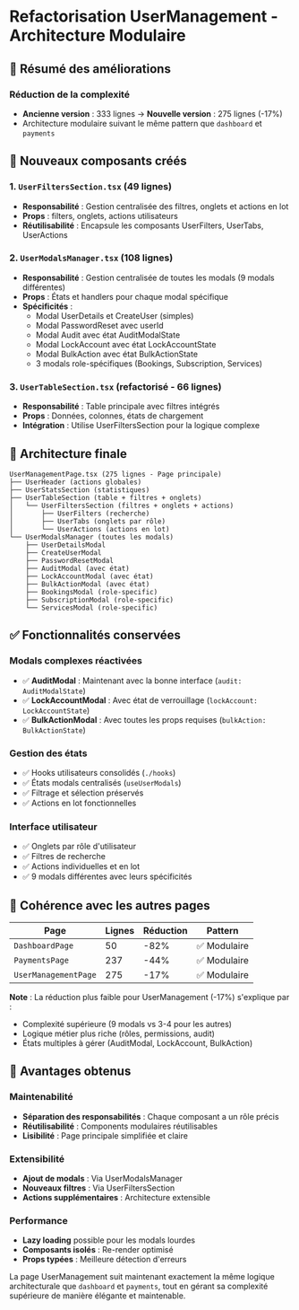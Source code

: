 # Refactorisation UserManagement - Architecture Modulaire

## 🎯 Résumé des améliorations

### Réduction de la complexité

- **Ancienne version** : 333 lignes → **Nouvelle version** : 275 lignes (-17%)
- Architecture modulaire suivant le même pattern que `dashboard` et `payments`

## 📁 Nouveaux composants créés

### 1. `UserFiltersSection.tsx` (49 lignes)

- **Responsabilité** : Gestion centralisée des filtres, onglets et actions en lot
- **Props** : filters, onglets, actions utilisateurs
- **Réutilisabilité** : Encapsule les composants UserFilters, UserTabs, UserActions

### 2. `UserModalsManager.tsx` (108 lignes)

- **Responsabilité** : Gestion centralisée de toutes les modals (9 modals différentes)
- **Props** : États et handlers pour chaque modal spécifique
- **Spécificités** :
  - Modal UserDetails et CreateUser (simples)
  - Modal PasswordReset avec userId
  - Modal Audit avec état AuditModalState
  - Modal LockAccount avec état LockAccountState
  - Modal BulkAction avec état BulkActionState
  - 3 modals role-spécifiques (Bookings, Subscription, Services)

### 3. `UserTableSection.tsx` (refactorisé - 66 lignes)

- **Responsabilité** : Table principale avec filtres intégrés
- **Props** : Données, colonnes, états de chargement
- **Intégration** : Utilise UserFiltersSection pour la logique complexe

## 🔧 Architecture finale

```
UserManagementPage.tsx (275 lignes - Page principale)
├── UserHeader (actions globales)
├── UserStatsSection (statistiques)
├── UserTableSection (table + filtres + onglets)
│   └── UserFiltersSection (filtres + onglets + actions)
│       ├── UserFilters (recherche)
│       ├── UserTabs (onglets par rôle)
│       └── UserActions (actions en lot)
└── UserModalsManager (toutes les modals)
    ├── UserDetailsModal
    ├── CreateUserModal
    ├── PasswordResetModal
    ├── AuditModal (avec état)
    ├── LockAccountModal (avec état)
    ├── BulkActionModal (avec état)
    ├── BookingsModal (role-specific)
    ├── SubscriptionModal (role-specific)
    └── ServicesModal (role-specific)
```

## ✅ Fonctionnalités conservées

### Modals complexes réactivées

- ✅ **AuditModal** : Maintenant avec la bonne interface (`audit: AuditModalState`)
- ✅ **LockAccountModal** : Avec état de verrouillage (`lockAccount: LockAccountState`)
- ✅ **BulkActionModal** : Avec toutes les props requises (`bulkAction: BulkActionState`)

### Gestion des états

- ✅ Hooks utilisateurs consolidés (`./hooks`)
- ✅ États modals centralisés (`useUserModals`)
- ✅ Filtrage et sélection préservés
- ✅ Actions en lot fonctionnelles

### Interface utilisateur

- ✅ Onglets par rôle d'utilisateur
- ✅ Filtres de recherche
- ✅ Actions individuelles et en lot
- ✅ 9 modals différentes avec leurs spécificités

## 🔄 Cohérence avec les autres pages

| Page                 | Lignes | Réduction | Pattern      |
| -------------------- | ------ | --------- | ------------ |
| `DashboardPage`      | 50     | -82%      | ✅ Modulaire |
| `PaymentsPage`       | 237    | -44%      | ✅ Modulaire |
| `UserManagementPage` | 275    | -17%      | ✅ Modulaire |

**Note** : La réduction plus faible pour UserManagement (-17%) s'explique par :

- Complexité supérieure (9 modals vs 3-4 pour les autres)
- Logique métier plus riche (rôles, permissions, audit)
- États multiples à gérer (AuditModal, LockAccount, BulkAction)

## 🎯 Avantages obtenus

### Maintenabilité

- **Séparation des responsabilités** : Chaque composant a un rôle précis
- **Réutilisabilité** : Components modulaires réutilisables
- **Lisibilité** : Page principale simplifiée et claire

### Extensibilité

- **Ajout de modals** : Via UserModalsManager
- **Nouveaux filtres** : Via UserFiltersSection
- **Actions supplémentaires** : Architecture extensible

### Performance

- **Lazy loading** possible pour les modals lourdes
- **Composants isolés** : Re-render optimisé
- **Props typées** : Meilleure détection d'erreurs

La page UserManagement suit maintenant exactement la même logique architecturale que `dashboard` et `payments`, tout en gérant sa complexité supérieure de manière élégante et maintenable.
